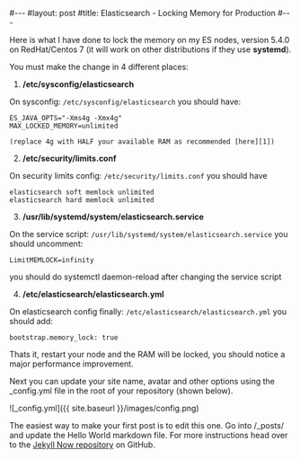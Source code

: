 #---
#layout: post
#title: Elasticsearch - Locking Memory for Production 
#---

Here is what I have done to lock the memory on my ES nodes, version 5.4.0 on RedHat/Centos 7 (it will work on other distributions if they use **systemd**).
 
You must make the change in 4 different places:

1) **/etc/sysconfig/elasticsearch**

On sysconfig: `/etc/sysconfig/elasticsearch` you should have:

```
ES_JAVA_OPTS="-Xms4g -Xmx4g" 
MAX_LOCKED_MEMORY=unlimited
```

`(replace 4g with HALF your available RAM as recommended [here][1])`

2) **/etc/security/limits.conf**

On security limits config: `/etc/security/limits.conf` you should have

    elasticsearch soft memlock unlimited
    elasticsearch hard memlock unlimited

3) **/usr/lib/systemd/system/elasticsearch.service**

On the service script: `/usr/lib/systemd/system/elasticsearch.service` you should uncomment:

    LimitMEMLOCK=infinity

you should do systemctl daemon-reload after changing the service script

4) **/etc/elasticsearch/elasticsearch.yml**

On elasticsearch config finally: `/etc/elasticsearch/elasticsearch.yml` you should add:

    bootstrap.memory_lock: true

Thats it, restart your node and the RAM will be locked, you should notice a major performance improvement.


  [1]: https://www.elastic.co/guide/en/elasticsearch/guide/current/heap-sizing.html


Next you can update your site name, avatar and other options using the _config.yml file in the root of your repository (shown below).

![_config.yml]({{ site.baseurl }}/images/config.png)

The easiest way to make your first post is to edit this one. Go into /_posts/ and update the Hello World markdown file. For more instructions head over to the [Jekyll Now repository](https://github.com/barryclark/jekyll-now) on GitHub.